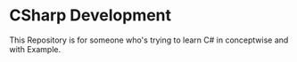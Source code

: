 # CSharp Development


This Repository is for someone who's trying to learn C# in conceptwise and with Example.
